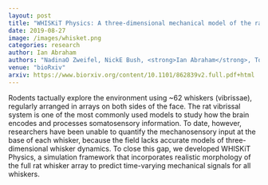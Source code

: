 ```yaml
---
layout: post
title: "WHISKiT Physics: A three-dimensional mechanical model of the rat vibrissal array"
date: 2019-08-27
image: /images/whisket.png
categories: research
author: Ian Abraham
authors: "NadinaO Zweifel, NickE Bush, <strong>Ian Abraham</strong>, ToddD Murphey, MitraJZ Hartmann"
venue: "bioRxiv"
arxiv: https://www.biorxiv.org/content/10.1101/862839v2.full.pdf+html
---
```


Rodents tactually explore the environment using ~62 whiskers (vibrissae), regularly arranged in arrays on both sides of
the face. The rat vibrissal system is one of the most commonly used models to study how the brain encodes and processes
somatosensory information. To date, however, researchers have been unable to quantify the mechanosensory input at the
base of each whisker, because the field lacks accurate models of three-dimensional whisker dynamics. To close this gap,
we developed WHISKiT Physics, a simulation framework that incorporates realistic morphology of the full rat whisker
array to predict time-varying mechanical signals for all whiskers.
